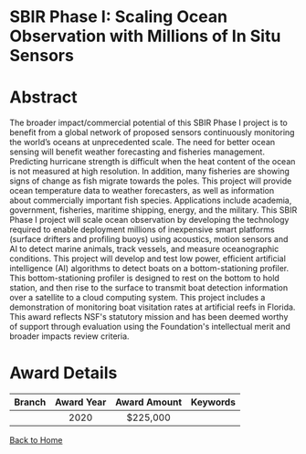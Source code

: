 
SBIR Phase I: Scaling Ocean Observation with Millions of In Situ Sensors
========================================================================

# Abstract


The broader impact/commercial potential of this SBIR Phase I project is to benefit from a global network of proposed sensors continuously monitoring the world’s oceans at unprecedented scale. The need for better ocean sensing will benefit weather forecasting and fisheries management. Predicting hurricane strength is difficult when the heat content of the ocean is not measured at high resolution. In addition, many fisheries are showing signs of change as fish migrate towards the poles. This project will provide ocean temperature data to weather forecasters, as well as information about commercially important fish species. Applications include academia, government, fisheries, maritime shipping, energy, and the military. This SBIR Phase I project will scale ocean observation by developing the technology required to enable deployment millions of inexpensive smart platforms (surface drifters and profiling buoys) using acoustics, motion sensors and AI to detect marine animals, track vessels, and measure oceanographic conditions. This project will develop and test low power, efficient artificial intelligence (AI) algorithms to detect boats on a bottom-stationing profiler. This bottom-stationing profiler is designed to rest on the bottom to hold station, and then rise to the surface to transmit boat detection information over a satellite to a cloud computing system. This project includes a demonstration of monitoring boat visitation rates at artificial reefs in Florida. This award reflects NSF's statutory mission and has been deemed worthy of support through evaluation using the Foundation's intellectual merit and broader impacts review criteria.  

# Award Details

|Branch|Award Year|Award Amount|Keywords|
| :---: | :---: | :---: | :---: |
||2020|$225,000||
  
  


[Back to Home](https://github.com/chrischow/dod_sbir_awards/Reports/JT/#627)